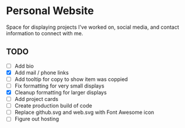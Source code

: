# Personal Website

Space for displaying projects I've worked on, social media, and contact information to connect with me.

## TODO

-   [ ] Add bio
-   [x] Add mail / phone links
-   [ ] Add tooltip for copy to show item was coppied
-   [ ] Fix formatting for very small displays
-   [x] Cleanup formatting for larger displays
-   [ ] Add project cards
-   [ ] Create production build of code
-   [ ] Replace github.svg and web.svg with Font Awesome icon
-   [ ] Figure out hosting
